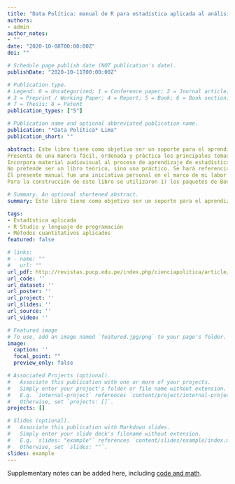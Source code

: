 ```yaml
---
title: "Data Política: manual de R para estadística aplicada al análisis político"
authors:
- admin
author_notes:
- ""
date: "2020-10-08T00:00:00Z"
doi: ""

# Schedule page publish date (NOT publication's date).
publishDate: "2020-10-11T00:00:00Z"

# Publication type.
# Legend: 0 = Uncategorized; 1 = Conference paper; 2 = Journal article;
# 3 = Preprint / Working Paper; 4 = Report; 5 = Book; 6 = Book section;
# 7 = Thesis; 8 = Patent
publication_types: ["5"]

# Publication name and optional abbreviated publication name.
publication: "*Data Política* Lima"
publication_short: ""

abstract: Este libro tiene como objetivo ser un soporte para el aprendizaje del software R, a través del IDE R Studio, y está especialmente dirigido para aquellos estudiantes de ciencias sociales, en general, y ciencia política, en particular. Lo más resaltante de este manual:
Presenta de una manera fácil, ordenada y práctica los principales temas en estadística aplicada 
Incorpora material audiovisual al proceso de aprendizaje de estadística en ciencias sociales (videos del canal de Youtube Data Política, creado por el autor de este manual)
No pretende ser un libro teórico, sino una práctico. Se hará referencia a la teoría en la medida que ayude a tener una idea más clara de lo que se está trabajando en el programa, sin embargo, no es su finalidad principal.
El presente manual fue una iniciativa personal en el marco de mi labor docente en la Facultad de Ciencias Sociales de la Pontificia Universidad Católica del Perú (cursos Estadística para el Análisis Política 1 y 2).
Para la construcción de este libro se utilizaron 1) los paquetes de Bookdown y RMarkdown de R Studio; 2) y el programa Git y la plataforma Github para el control de versiones y Github Pages.

# Summary. An optional shortened abstract.
summary: Este libro tiene como objetivo ser un soporte para el aprendizaje del software R, a través del IDE R Studio, y está especialmente dirigido para aquellos estudiantes de ciencias sociales, en general, y ciencia política, en particular.

tags:
- Estadística aplicada
- R Studio y lenguaje de programación
- Métodos cuantitativos aplicados
featured: false

# links:
# - name: ""
#   url: ""
url_pdf: http://revistas.pucp.edu.pe/index.php/cienciapolitica/article/view/19970/19988
url_code: ''
url_dataset: ''
url_poster: ''
url_project: ''
url_slides: ''
url_source: ''
url_video: ''

# Featured image
# To use, add an image named `featured.jpg/png` to your page's folder. 
image:
  caption: ''
  focal_point: ""
  preview_only: false

# Associated Projects (optional).
#   Associate this publication with one or more of your projects.
#   Simply enter your project's folder or file name without extension.
#   E.g. `internal-project` references `content/project/internal-project/index.md`.
#   Otherwise, set `projects: []`.
projects: []

# Slides (optional).
#   Associate this publication with Markdown slides.
#   Simply enter your slide deck's filename without extension.
#   E.g. `slides: "example"` references `content/slides/example/index.md`.
#   Otherwise, set `slides: ""`.
slides: example
---
```


Supplementary notes can be added here, including [code and math](https://sourcethemes.com/academic/docs/writing-markdown-latex/).
